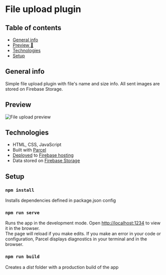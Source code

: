 # File upload plugin

## Table of contents
* [General info](#general-info)
* [Preview 👀](#preview)
* [Technologies](#technologies)
* [Setup](#setup)

## General info
Simple file upload plugin with file's name and size info. All sent images are stored on Firebase Storage.

## Preview
![File upload preview](https://user-images.githubusercontent.com/85896378/152877721-bfb3e8fe-316c-47b5-ac18-1abd1839d4f4.gif)

## Technologies
* HTML, CSS, JavaScript
* Built with [Parcel](https://www.npmjs.com/package/parcel)
* [Deployed](https://file-upload-dda84.web.app/) to [Firebase hosting](https://firebase.google.com/docs/hosting)
* Data stored on [Firebase Storage](https://firebase.google.com/docs/storage)

## Setup
### `npm install`
Installs dependencies defined in package.json config

### `npm run serve`

Runs the app in the development mode. Open <http://localhost:1234> to view it in the browser.<br />
The page will reload if you make edits.
If you make an error in your code or configuration, Parcel displays diagnostics in your terminal and in the browser.

### `npm run build`

Creates a *dist* folder with a production build of the app
